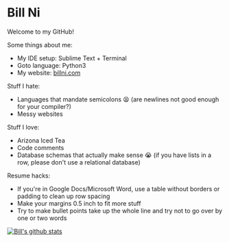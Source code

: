 # Bill Ni

Welcome to my GitHub!

Some things about me:
 - My IDE setup: Sublime Text + Terminal
 - Goto language: Python3
 - My website: [billni.com](https://billni.com)
 
Stuff I hate:
 - Languages that mandate semicolons :tired_face: (are newlines not good enough for your compiler?)
 - Messy websites

Stuff I love:
 - Arizona Iced Tea
 - Code comments
 - Database schemas that actually make sense :sob: (if you have lists in a row, please don't use a relational database)
 
Resume hacks:
 - If you're in Google Docs/Microsoft Word, use a table without borders or padding to clean up row spacing
 - Make your margins 0.5 inch to fit more stuff
 - Try to make bullet points take up the whole line and try not to go over by one or two words

[![Bill's github stats](https://github-readme-stats.vercel.app/api?username=bnidevs)](https://github.com/anuraghazra/github-readme-stats)

